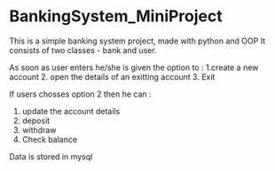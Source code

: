 # BankingSystem_MiniProject

This is a simple banking system project, made with python and OOP
It consists of two classes - bank and user.

As soon as user enters he/she is given the option to :
1.create a new account
2. open the details of an exitting account
3. Exit

If users chosses option 2 then he can :
1. update the account details
2. deposit
3. withdraw
4. Check balance

Data is stored in mysql
